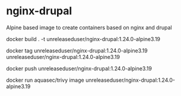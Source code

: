 # nginx-drupal

Alpine based image to create containers based on nginx and drupal

docker build . -t unreleaseduser/nginx-drupal:1.24.0-alpine3.19 

docker tag unreleaseduser/nginx-drupal:1.24.0-alpine3.19 unreleaseduser/nginx-drupal:1.24.0-alpine3.19

docker push unreleaseduser/nginx-drupal:1.24.0-alpine3.19

docker run aquasec/trivy image unreleaseduser/nginx-drupal:1.24.0-alpine3.19 

